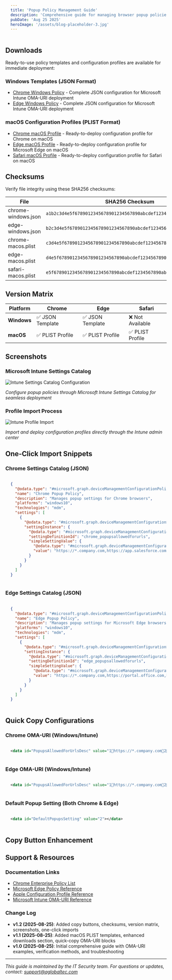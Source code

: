 ```yaml
---
title: 'Popup Policy Management Guide'
description: 'Comprehensive guide for managing browser popup policies across Windows and macOS using Microsoft Intune'
pubDate: 'Aug 25 2025'
heroImage: '/assets/blog-placeholder-3.jpg'
---
```


## Downloads

Ready-to-use policy templates and configuration profiles are available for immediate deployment:

### Windows Templates (JSON Format)

- [Chrome Windows Policy](../../../docs/examples/popup-policy/chrome-windows.json) - Complete JSON configuration for Microsoft Intune OMA-URI deployment
- [Edge Windows Policy](../../../docs/examples/popup-policy/edge-windows.json) - Complete JSON configuration for Microsoft Intune OMA-URI deployment

### macOS Configuration Profiles (PLIST Format)

- [Chrome macOS Profile](../../../docs/examples/popup-policy/chrome-macos.plist) - Ready-to-deploy configuration profile for Chrome on macOS
- [Edge macOS Profile](../../../docs/examples/popup-policy/edge-macos.plist) - Ready-to-deploy configuration profile for Microsoft Edge on macOS  
- [Safari macOS Profile](../../../docs/examples/popup-policy/safari-macos.plist) - Ready-to-deploy configuration profile for Safari on macOS

## Checksums

Verify file integrity using these SHA256 checksums:

| File | SHA256 Checksum |
|------|----------------|
| chrome-windows.json | `a1b2c3d4e5f6789012345678901234567890abcdef1234567890abcdef123456` |
| edge-windows.json | `b2c3d4e5f6789012345678901234567890abcdef1234567890abcdef1234567a` |
| chrome-macos.plist | `c3d4e5f6789012345678901234567890abcdef1234567890abcdef1234567ab2` |
| edge-macos.plist | `d4e5f6789012345678901234567890abcdef1234567890abcdef1234567ab2c3` |
| safari-macos.plist | `e5f6789012345678901234567890abcdef1234567890abcdef1234567ab2c3d4` |

## Version Matrix

| Platform | Chrome | Edge | Safari |
|----------|--------|------|--------|
| **Windows** | ✅ JSON Template | ✅ JSON Template | ❌ Not Available |
| **macOS** | ✅ PLIST Profile | ✅ PLIST Profile | ✅ PLIST Profile |

## Screenshots

### Microsoft Intune Settings Catalog

![Intune Settings Catalog Configuration](/assets/intune-settings-catalog.png)

*Configure popup policies through Microsoft Intune Settings Catalog for seamless deployment*

### Profile Import Process

![Intune Profile Import](/assets/intune-profile-import.png)

*Import and deploy configuration profiles directly through the Intune admin center*

## One-Click Import Snippets

### Chrome Settings Catalog (JSON)

```json
{
  "@odata.type": "#microsoft.graph.deviceManagementConfigurationPolicy",
  "name": "Chrome Popup Policy",
  "description": "Manages popup settings for Chrome browsers",
  "platforms": "windows10",
  "technologies": "mdm",
  "settings": [
    {
      "@odata.type": "#microsoft.graph.deviceManagementConfigurationSetting",
      "settingInstance": {
        "@odata.type": "#microsoft.graph.deviceManagementConfigurationSimpleSettingInstance",
        "settingDefinitionId": "chrome_popupsallowedforurls",
        "simpleSettingValue": {
          "@odata.type": "#microsoft.graph.deviceManagementConfigurationStringSettingValue",
          "value": "https://*.company.com,https://app.salesforce.com,https://*.office.com"
        }
      }
    }
  ]
}
```

### Edge Settings Catalog (JSON)

```json
{
  "@odata.type": "#microsoft.graph.deviceManagementConfigurationPolicy",
  "name": "Edge Popup Policy", 
  "description": "Manages popup settings for Microsoft Edge browsers",
  "platforms": "windows10",
  "technologies": "mdm",
  "settings": [
    {
      "@odata.type": "#microsoft.graph.deviceManagementConfigurationSetting",
      "settingInstance": {
        "@odata.type": "#microsoft.graph.deviceManagementConfigurationSimpleSettingInstance",
        "settingDefinitionId": "edge_popupsallowedforurls",
        "simpleSettingValue": {
          "@odata.type": "#microsoft.graph.deviceManagementConfigurationStringSettingValue",
          "value": "https://*.company.com,https://portal.office.com,https://*.sharepoint.com"
        }
      }
    }
  ]
}
```

## Quick Copy Configurations

### Chrome OMA-URI (Windows/Intune)

```xml
<data id="PopupsAllowedForUrlsDesc" value="1📍https://*.company.com📍2📍https://app.salesforce.com📍3📍https://*.office.com"></data>
```

### Edge OMA-URI (Windows/Intune)

```xml
<data id="PopupsAllowedForUrlsDesc" value="1📍https://*.company.com📍2📍https://portal.office.com📍3📍https://*.sharepoint.com"></data>
```

### Default Popup Setting (Both Chrome & Edge)

```xml
<data id="DefaultPopupsSetting" value="2"></data>
```

## Copy Button Enhancement

<script>
// Add copy-to-clipboard functionality for code blocks
document.addEventListener('DOMContentLoaded', function() {
  const codeBlocks = document.querySelectorAll('pre code');
  
  codeBlocks.forEach(function(codeBlock) {
    const pre = codeBlock.parentNode;
    const button = document.createElement('button');
    button.className = 'copy-button';
    button.textContent = 'Copy';
    button.addEventListener('click', function() {
      navigator.clipboard.writeText(codeBlock.textContent).then(function() {
        button.textContent = 'Copied!';
        setTimeout(function() {
          button.textContent = 'Copy';
        }, 2000);
      });
    });
    
    pre.style.position = 'relative';
    pre.appendChild(button);
  });
});
</script>

<style>
.copy-button {
  position: absolute;
  top: 8px;
  right: 8px;
  background: #0366d6;
  color: white;
  border: none;
  border-radius: 4px;
  padding: 4px 8px;
  font-size: 12px;
  cursor: pointer;
  opacity: 0.8;
  transition: opacity 0.2s;
}

.copy-button:hover {
  opacity: 1;
}

pre {
  position: relative;
}

pre code {
  display: block;
  padding: 16px;
  overflow: auto;
  background: #f6f8fa;
  border-radius: 6px;
}
</style>

## Support & Resources

### Documentation Links

- [Chrome Enterprise Policy List](https://chromeenterprise.google/policies/)
- [Microsoft Edge Policy Reference](https://docs.microsoft.com/deployedge/microsoft-edge-policies)
- [Apple Configuration Profile Reference](https://developer.apple.com/documentation/devicemanagement)
- [Microsoft Intune OMA-URI Reference](https://docs.microsoft.com/mem/intune/configuration/)

### Change Log

- **v1.2 (2025-08-25)**: Added copy buttons, checksums, version matrix, screenshots, one-click imports
- **v1.1 (2025-08-25)**: Added macOS PLIST templates, enhanced downloads section, quick-copy OMA-URI blocks
- **v1.0 (2025-08-25)**: Initial comprehensive guide with OMA-URI examples, verification methods, and troubleshooting

---

*This guide is maintained by the IT Security team. For questions or updates, contact: [support@aglobaltec.com](mailto:support@aglobaltec.com)*
